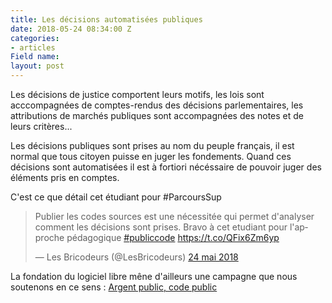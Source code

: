 ```yaml
---
title: Les décisions automatisées publiques
date: 2018-05-24 08:34:00 Z
categories:
- articles
Field name: 
layout: post
---
```


Les décisions de justice comportent leurs motifs, les lois sont acccompagnées de comptes-rendus des décisions parlementaires, les attributions de marchés publiques sont accompagnées des notes et de leurs critères... 

Les décisions publiques sont prises au nom du peuple français, il est normal que tous citoyen puisse en juger les fondements. Quand ces décisions sont automatisées il est à fortiori nécéssaire de pouvoir juger des éléments pris en comptes. 

C'est ce que détail cet étudiant pour #ParcoursSup
<blockquote class="twitter-tweet" data-lang="fr"><p lang="fr" dir="ltr">Publier les codes sources est une nécessitée qui permet d&#39;analyser comment les décisions sont prises. Bravo à cet etudiant pour l&#39;approche pédagogique <a href="https://twitter.com/hashtag/publiccode?src=hash&amp;ref_src=twsrc%5Etfw">#publiccode</a> <a href="https://t.co/QFix6Zm6yp">https://t.co/QFix6Zm6yp</a></p>&mdash; Les Bricodeurs (@LesBricodeurs) <a href="https://twitter.com/LesBricodeurs/status/999555234270793728?ref_src=twsrc%5Etfw">24 mai 2018</a></blockquote>
<script async src="https://platform.twitter.com/widgets.js" charset="utf-8"></script>

La fondation du logiciel libre mêne d'ailleurs une campagne que nous soutenons en ce sens : [Argent public, code public ](https://publiccode.eu)
